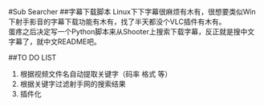 #Sub Searcher
##字幕下载脚本
Linux下下字幕很麻烦有木有，很想要类似Win下射手影音的字幕下载功能有木有，找了半天都没个VLC插件有木有。  
蛋疼之后决定写一个Python脚本来从Shooter上搜索下载字幕，反正就是搜中文字幕了，就中文README吧。  

##TO DO LIST 
1. 根据视频文件名自动提取关键字（码率 格式 等）  
2. 根据关键字过滤射手网的搜索结果  
3. 插件化
